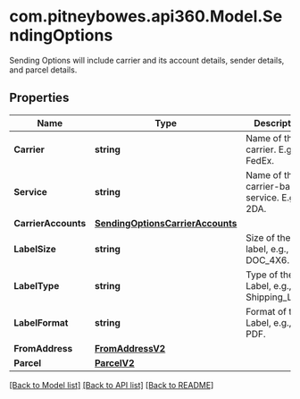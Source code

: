 # com.pitneybowes.api360.Model.SendingOptions
Sending Options will include carrier and its account details, sender details, and parcel details.

## Properties

Name | Type | Description | Notes
------------ | ------------- | ------------- | -------------
**Carrier** | **string** | Name of the carrier. E.g., FedEx. | [optional] 
**Service** | **string** | Name of the carrier-based service. E.g., 2DA. | [optional] 
**CarrierAccounts** | [**SendingOptionsCarrierAccounts**](SendingOptionsCarrierAccounts.md) |  | [optional] 
**LabelSize** | **string** | Size of the label, e.g., DOC_4X6. | [optional] 
**LabelType** | **string** | Type of the Label, e.g., Shipping_Label. | [optional] 
**LabelFormat** | **string** | Format of the Label, e.g., PDF. | [optional] 
**FromAddress** | [**FromAddressV2**](FromAddressV2.md) |  | [optional] 
**Parcel** | [**ParcelV2**](ParcelV2.md) |  | [optional] 

[[Back to Model list]](../../README.md#documentation-for-models) [[Back to API list]](../../README.md#documentation-for-api-endpoints) [[Back to README]](../../README.md)

